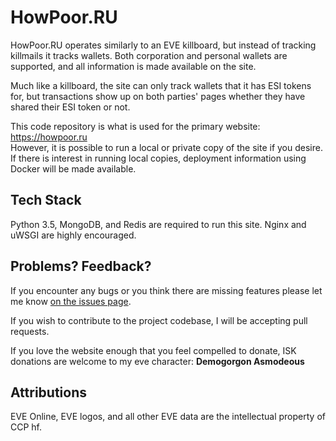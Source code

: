 # HowPoor.RU

HowPoor.RU operates similarly to an EVE killboard, but instead of tracking killmails it tracks wallets.  Both corporation and personal wallets are supported, and all information is made available on the site.

Much like a killboard, the site can only track wallets that it has ESI tokens for, but transactions show up on both parties' pages whether they have shared their ESI token or not.

This code repository is what is used for the primary website: https://howpoor.ru  
However, it is possible to run a local or private copy of the site if you desire.  If there is interest in running local copies, deployment information using Docker will be made available.

## Tech Stack

Python 3.5, MongoDB, and Redis are required to run this site.  Nginx and uWSGI are highly encouraged.

## Problems?  Feedback?

If you encounter any bugs or you think there are missing features please let me know [on the issues page](https://github.com/ArtificialQualia/HowPoorRU/issues).

If you wish to contribute to the project codebase, I will be accepting pull requests.

If you love the website enough that you feel compelled to donate, ISK donations are welcome to my eve character: **Demogorgon Asmodeous**

## Attributions

EVE Online, EVE logos, and all other EVE data are the intellectual property of CCP hf.